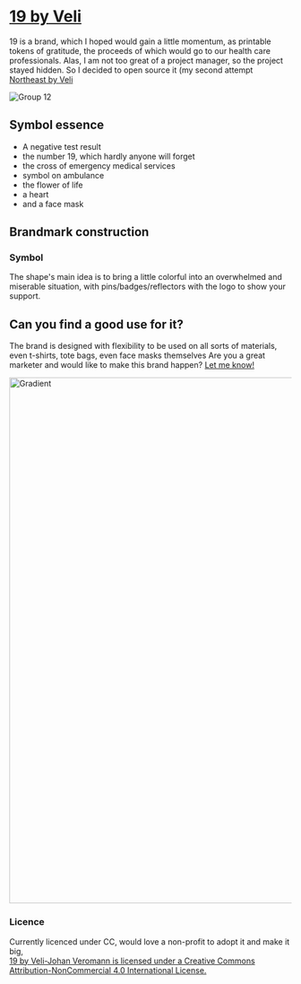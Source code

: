 # [19 by Veli](http://veli.ee/19/)
19 is a brand, which I hoped would gain a little momentum, as printable tokens of gratitude, the proceeds of which would go to our health care professionals. 
Alas, I am not too great of a project manager, so the project stayed hidden. So I decided to open source it (my second attempt [Northeast by Veli](https://github.com/veli/northeast)

![Group 12](https://user-images.githubusercontent.com/5716539/147314071-dd45da08-7736-477d-b8cb-ad40dfa060b3.png)

## Symbol essence
*    A negative test result
*    the number 19, which hardly anyone will forget
*    the cross of emergency medical services
*    symbol on ambulance
*    the flower of life
*    a heart 
*    and a face mask

## Brandmark construction
### Symbol
The shape's main idea is to bring a little colorful into an overwhelmed and miserable situation, with pins/badges/reflectors with the logo to show your support. 

## Can you find a good use for it? 
The brand is designed with flexibility to be used on all sorts of materials, even t-shirts, tote bags, even face masks themselves
Are you a great marketer and would like to make this brand happen? [Let me know!](mailto:yo@veli.ee)

<img width="938" alt="Gradient" src="https://user-images.githubusercontent.com/5716539/147314020-0e7546e1-ee85-40d0-9c4d-e8d31b71354f.png">

### Licence
Currently licenced under CC, would love a non-profit to adopt it and make it big,  
[19 by Veli-Johan Veromann is licensed under a Creative Commons Attribution-NonCommercial 4.0 International License.](https://creativecommons.org/licenses/by-nc/4.0/)

